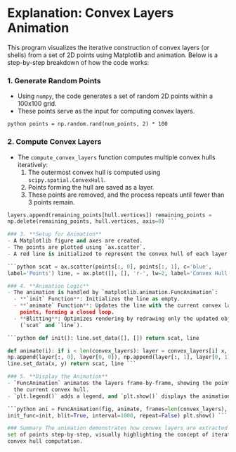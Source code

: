 # Explanation: Convex Layers Animation

This program visualizes the iterative construction of convex layers (or shells)
from a set of 2D points using Matplotlib and animation. Below is a step-by-step
breakdown of how the code works:

### 1. **Generate Random Points**
- Using `numpy`, the code generates a set of random 2D points within a 100x100
  grid.
- These points serve as the input for computing convex layers.

```python points = np.random.rand(num_points, 2) * 100 ```

### 2. **Compute Convex Layers**
- The `compute_convex_layers` function computes multiple convex hulls
  iteratively:
  1. The outermost convex hull is computed using `scipy.spatial.ConvexHull`.
  2. Points forming the hull are saved as a layer.
  3. These points are removed, and the process repeats until fewer than 3
  points remain.

```python while len(remaining_points) > 2: hull = ConvexHull(remaining_points)
layers.append(remaining_points[hull.vertices]) remaining_points =
np.delete(remaining_points, hull.vertices, axis=0) ```

### 3. **Setup for Animation**
- A Matplotlib figure and axes are created.
- The points are plotted using `ax.scatter`.
- A red line is initialized to represent the convex hull of each layer.

```python scat = ax.scatter(points[:, 0], points[:, 1], c='blue',
label='Points') line, = ax.plot([], [], 'r-', lw=2, label='Convex Hull') ```

### 4. **Animation Logic**
- The animation is handled by `matplotlib.animation.FuncAnimation`:
  - **`init` Function**: Initializes the line as empty.
  - **`animate` Function**: Updates the line with the current convex layer's
    points, forming a closed loop.
  - **Blitting**: Optimizes rendering by redrawing only the updated objects
    (`scat` and `line`).

```python def init(): line.set_data([], []) return scat, line

def animate(i): if i < len(convex_layers): layer = convex_layers[i] x, y =
np.append(layer[:, 0], layer[0, 0]), np.append(layer[:, 1], layer[0, 1])
line.set_data(x, y) return scat, line ```

### 5. **Display the Animation**
- `FuncAnimation` animates the layers frame-by-frame, showing the points and
  the current convex hull.
- `plt.legend()` adds a legend, and `plt.show()` displays the animation.

```python ani = FuncAnimation(fig, animate, frames=len(convex_layers),
init_func=init, blit=True, interval=1000, repeat=False) plt.show() ```

### Summary The animation demonstrates how convex layers are extracted from a
set of points step-by-step, visually highlighting the concept of iterative
convex hull computation.

